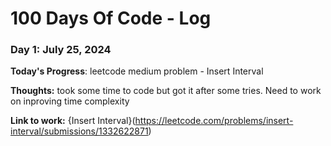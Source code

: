 # 100 Days Of Code - Log

### Day 1: July 25, 2024 

**Today's Progress**: leetcode medium problem - Insert Interval

**Thoughts:** took some time to code but got it after some tries. Need to work on inproving time complexity

**Link to work:** {Insert Interval}(https://leetcode.com/problems/insert-interval/submissions/1332622871)

